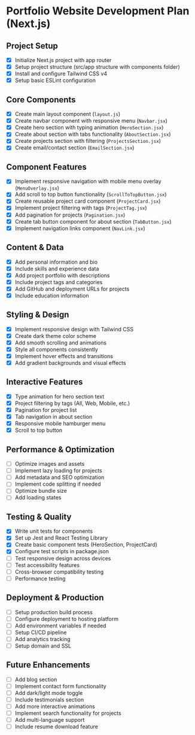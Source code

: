 # Portfolio Website Development Plan (Next.js)

## Project Setup
- [x] Initialize Next.js project with app router
- [x] Setup project structure (src/app structure with components folder)
- [x] Install and configure Tailwind CSS v4
- [x] Setup basic ESLint configuration

## Core Components
- [x] Create main layout component (`layout.js`)
- [x] Create navbar component with responsive menu (`Navbar.jsx`)
- [x] Create hero section with typing animation (`HeroSection.jsx`)
- [x] Create about section with tabs functionality (`AboutSection.jsx`)
- [x] Create projects section with filtering (`ProjectsSection.jsx`)
- [x] Create email/contact section (`EmailSection.jsx`)

## Component Features
- [x] Implement responsive navigation with mobile menu overlay (`MenuOverlay.jsx`)
- [x] Add scroll to top button functionality (`ScrollToTopButton.jsx`)
- [x] Create reusable project card component (`ProjectCard.jsx`)
- [x] Implement project filtering with tags (`ProjectTag.jsx`)
- [x] Add pagination for projects (`Pagination.jsx`)
- [x] Create tab button component for about section (`TabButton.jsx`)
- [x] Implement navigation links component (`NavLink.jsx`)

## Content & Data
- [x] Add personal information and bio
- [x] Include skills and experience data
- [x] Add project portfolio with descriptions
- [x] Include project tags and categories
- [x] Add GitHub and deployment URLs for projects
- [x] Include education information

## Styling & Design
- [x] Implement responsive design with Tailwind CSS
- [x] Create dark theme color scheme
- [x] Add smooth scrolling and animations
- [x] Style all components consistently
- [x] Implement hover effects and transitions
- [x] Add gradient backgrounds and visual effects

## Interactive Features
- [x] Type animation for hero section text
- [x] Project filtering by tags (All, Web, Mobile, etc.)
- [x] Pagination for project list
- [x] Tab navigation in about section
- [x] Responsive mobile hamburger menu
- [x] Scroll to top button

## Performance & Optimization
- [ ] Optimize images and assets
- [ ] Implement lazy loading for projects
- [ ] Add metadata and SEO optimization
- [ ] Implement code splitting if needed
- [ ] Optimize bundle size
- [ ] Add loading states

## Testing & Quality
- [x] Write unit tests for components
- [x] Set up Jest and React Testing Library
- [x] Create basic component tests (HeroSection, ProjectCard)
- [x] Configure test scripts in package.json
- [ ] Test responsive design across devices
- [ ] Test accessibility features
- [ ] Cross-browser compatibility testing
- [ ] Performance testing

## Deployment & Production
- [ ] Setup production build process
- [ ] Configure deployment to hosting platform
- [ ] Add environment variables if needed
- [ ] Setup CI/CD pipeline
- [ ] Add analytics tracking
- [ ] Setup domain and SSL

## Future Enhancements
- [ ] Add blog section
- [ ] Implement contact form functionality
- [ ] Add dark/light mode toggle
- [ ] Include testimonials section
- [ ] Add more interactive animations
- [ ] Implement search functionality for projects
- [ ] Add multi-language support
- [ ] Include resume download feature